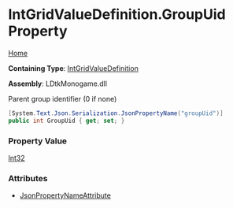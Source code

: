 # IntGridValueDefinition\.GroupUid Property

[Home](../../../README.md)

**Containing Type**: [IntGridValueDefinition](../README.md)

**Assembly**: LDtkMonogame\.dll

  
Parent group identifier \(0 if none\)

```csharp
[System.Text.Json.Serialization.JsonPropertyName("groupUid")]
public int GroupUid { get; set; }
```

### Property Value

[Int32](https://docs.microsoft.com/en-us/dotnet/api/system.int32)

### Attributes

* [JsonPropertyNameAttribute](https://docs.microsoft.com/en-us/dotnet/api/system.text.json.serialization.jsonpropertynameattribute)


